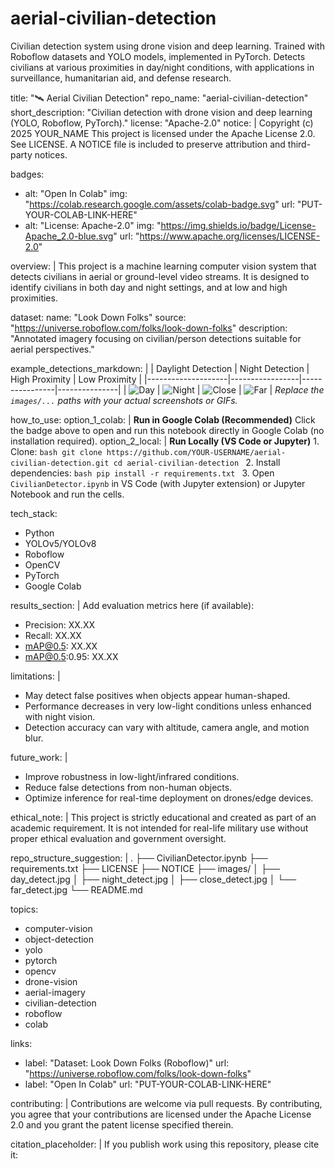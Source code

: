 # aerial-civilian-detection
Civilian detection system using drone vision and deep learning. Trained with Roboflow datasets and YOLO models, implemented in PyTorch. Detects civilians at various proximities in day/night conditions, with applications in surveillance, humanitarian aid, and defense research.

title: "🛰️ Aerial Civilian Detection"
repo_name: "aerial-civilian-detection"
short_description: "Civilian detection with drone vision and deep learning (YOLO, Roboflow, PyTorch)."
license: "Apache-2.0"
notice: |
  Copyright (c) 2025 YOUR_NAME
  This project is licensed under the Apache License 2.0. See LICENSE.
  A NOTICE file is included to preserve attribution and third-party notices.

badges:
  - alt: "Open In Colab"
    img: "https://colab.research.google.com/assets/colab-badge.svg"
    url: "PUT-YOUR-COLAB-LINK-HERE"
  - alt: "License: Apache-2.0"
    img: "https://img.shields.io/badge/License-Apache_2.0-blue.svg"
    url: "https://www.apache.org/licenses/LICENSE-2.0"

overview: |
  This project is a machine learning computer vision system that detects civilians in aerial or
  ground-level video streams. It is designed to identify civilians in both day and night settings,
  and at low and high proximities.

dataset:
  name: "Look Down Folks"
  source: "https://universe.roboflow.com/folks/look-down-folks"
  description: "Annotated imagery focusing on civilian/person detections suitable for aerial perspectives."

example_detections_markdown: |
  | Daylight Detection | Night Detection | High Proximity | Low Proximity |
  |--------------------|-----------------|----------------|---------------|
  | ![Day](images/day_detect.jpg) | ![Night](images/night_detect.jpg) | ![Close](images/close_detect.jpg) | ![Far](images/far_detect.jpg) |
  _Replace the `images/...` paths with your actual screenshots or GIFs._

how_to_use:
  option_1_colab: |
    **Run in Google Colab (Recommended)**
    Click the badge above to open and run this notebook directly in Google Colab (no installation required).
  option_2_local: |
    **Run Locally (VS Code or Jupyter)**
    1. Clone:
       ```bash
       git clone https://github.com/YOUR-USERNAME/aerial-civilian-detection.git
       cd aerial-civilian-detection
       ```
    2. Install dependencies:
       ```bash
       pip install -r requirements.txt
       ```
    3. Open `CivilianDetector.ipynb` in VS Code (with Jupyter extension) or Jupyter Notebook and run the cells.

tech_stack:
  - Python
  - YOLOv5/YOLOv8
  - Roboflow
  - OpenCV
  - PyTorch
  - Google Colab

results_section: |
  Add evaluation metrics here (if available):
  - Precision: XX.XX
  - Recall: XX.XX
  - mAP@0.5: XX.XX
  - mAP@0.5:0.95: XX.XX

limitations: |
  - May detect false positives when objects appear human-shaped.
  - Performance decreases in very low-light conditions unless enhanced with night vision.
  - Detection accuracy can vary with altitude, camera angle, and motion blur.

future_work: |
  - Improve robustness in low-light/infrared conditions.
  - Reduce false detections from non-human objects.
  - Optimize inference for real-time deployment on drones/edge devices.

ethical_note: |
  This project is strictly educational and created as part of an academic requirement.
  It is not intended for real-life military use without proper ethical evaluation and government oversight.

repo_structure_suggestion: |
  .
  ├── CivilianDetector.ipynb
  ├── requirements.txt
  ├── LICENSE
  ├── NOTICE
  ├── images/
  │   ├── day_detect.jpg
  │   ├── night_detect.jpg
  │   ├── close_detect.jpg
  │   └── far_detect.jpg
  └── README.md

topics:
  - computer-vision
  - object-detection
  - yolo
  - pytorch
  - opencv
  - drone-vision
  - aerial-imagery
  - civilian-detection
  - roboflow
  - colab

links:
  - label: "Dataset: Look Down Folks (Roboflow)"
    url: "https://universe.roboflow.com/folks/look-down-folks"
  - label: "Open In Colab"
    url: "PUT-YOUR-COLAB-LINK-HERE"

contributing: |
  Contributions are welcome via pull requests. By contributing, you agree that your contributions
  are licensed under the Apache License 2.0 and you grant the patent license specified therein.

citation_placeholder: |
  If you publish work using this repository, please cite it:
